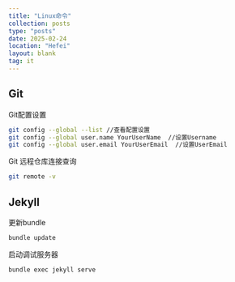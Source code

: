 ```yaml
---
title: "Linux命令"
collection: posts
type: "posts"
date: 2025-02-24
location: "Hefei"
layout: blank
tag: it
---
```


## Git

Git配置设置

```bash
git config --global --list //查看配置设置
git config --global user.name YourUserName  //设置Username
git config --global user.email YourUserEmail  //设置UserEmail
```

Git 远程仓库连接查询

```bash
git remote -v
```

## Jekyll

更新bundle

```bash
bundle update
```

启动调试服务器

```bash
bundle exec jekyll serve
```


